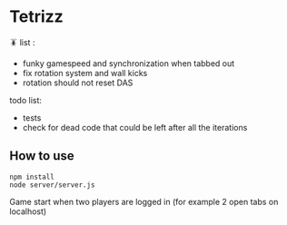 # Tetrizz

🪳 list :
- funky gamespeed and synchronization when tabbed out
- fix rotation system and wall kicks
- rotation should not reset DAS

todo list:
- tests
- check for dead code that could be left after all the iterations 

## How to use
```
npm install
node server/server.js
```
Game start when two players are logged in (for example 2 open tabs on localhost)


